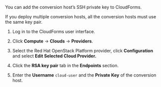 You can add the conversion host’s SSH private key to CloudForms.

If you deploy multiple conversion hosts, all the conversion hosts must
use the same key pair.

1.  Log in to the CloudForms user interface.

2.  Click **Compute** → **Clouds** → **Providers**.

3.  Select the Red Hat OpenStack Platform provider, click
    **Configuration** and select **Edit Selected Cloud Provider.**

4.  Click the **RSA key pair** tab in the **Endpoints** section.

5.  Enter the **Username** `cloud-user` and the **Private Key** of the
    conversion host.

